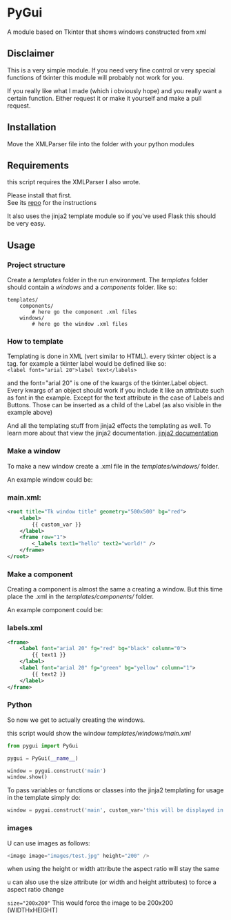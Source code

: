 # PyGui
A module based on Tkinter that shows windows constructed from xml

## Disclaimer
This is a very simple module. If you need very fine control or very special functions of tkinter this module will probably not work for you.

If you really like what I made (which i obviously hope) and you really want a certain function. Either request it or make it yourself and make a pull request.

## Installation
Move the XMLParser file into the folder with your python modules

## Requirements
this script requires the XMLParser I also wrote.

Please install that first.  
See its [repo](https://www.github.com/donkere-vader/xmlparser#installation) for the instructions

It also uses the jinja2 template module so if you've used Flask this should be very easy.

## Usage

### Project structure
Create a *templates* folder in the run environment.
The *templates* folder should contain a *windows* and a *components* folder. like so:
```
templates/
    components/
        # here go the component .xml files
    windows/
        # here go the window .xml files
```

### How to template
Templating is done in XML (vert similar to HTML).
every tkinter object is a tag.
for example a tkinter label would be defined like so:  
``<label font="arial 20">label text</labels>``  

and the font="arial 20" is one of the kwargs of the tkinter.Label object.
Every kwargs of an object should work if you include it like an attribute such as font in the example. Except for the text attribute in the case of Labels and Buttons. Those can be inserted as a child of the Label (as also visible in the example above)

And all the templating stuff from jinja2 effects the templating as well. To learn more about that view the jinja2 documentation.
[jinja2 documentation](https://jinja.palletsprojects.com/en/2.11.x/)

### Make a window
To make a new window create a .xml file in the *templates/windows/* folder.

An example window could be:

### main.xml:
```xml
<root title="Tk window title" geometry="500x500" bg="red">
    <label>
        {{ custom_var }}
    </label>
    <frame row="1">
        <_labels text1="hello" text2="world!" />
    </frame>
</root>
```

### Make a component
Creating a component is almost the same a creating a window.
But this time place the .xml in the *templates/components/* folder.

An example component could be:

### labels.xml
```xml
<frame>
    <label font="arial 20" fg="red" bg="black" column="0">
        {{ text1 }}
    </label>
    <label font="arial 20" fg="green" bg="yellow" column="1">
        {{ text2 }}
    </label>
</frame>
```

### Python
So now we get to actually creating the windows.

this script would show the window *templates/windows/main.xml*
```py
from pygui import PyGui

pygui = PyGui(__name__)

window = pygui.construct('main')
window.show()
```

To pass variables or functions or classes into the jinja2 templating for usage in the template simply do:
```py
window = pygui.construct('main', custom_var='this will be displayed in the template')
```

### images
U can use images as follows:

```py
<image image="images/test.jpg" height="200" />
```

when using the height or width attribute the aspect ratio will stay the same

u can also use the size attribute (or width and height attributes) to force a aspect ratio change

``size="200x200"`` This would force the image to be 200x200
(WIDTHxHEIGHT)